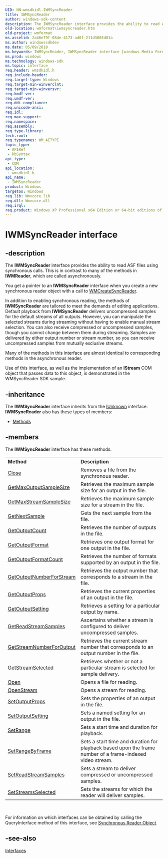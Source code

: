 ```yaml
---
UID: NN:wmsdkidl.IWMSyncReader
title: IWMSyncReader
author: windows-sdk-content
description: The IWMSyncReader interface provides the ability to read ASF files using synchronous calls.
old-location: wmformat\iwmsyncreader.htm
old-project: wmformat
ms.assetid: 2a46e79f-084e-4173-ad0f-211d3065d81a
ms.author: windowssdkdev
ms.date: 05/09/2018
ms.keywords: IWMSyncReader, IWMSyncReader interface [windows Media Format], IWMSyncReader interface [windows Media Format],described, IWMSyncReaderInterface, wmformat.iwmsyncreader, wmsdkidl/IWMSyncReader
ms.prod: windows
ms.technology: windows-sdk
ms.topic: interface
req.header: wmsdkidl.h
req.include-header: 
req.target-type: Windows
req.target-min-winverclnt: 
req.target-min-winversvr: 
req.kmdf-ver: 
req.umdf-ver: 
req.ddi-compliance: 
req.unicode-ansi: 
req.idl: 
req.max-support: 
req.namespace: 
req.assembly: 
req.type-library: 
tech.root: 
req.typenames: WM_AETYPE
topic_type:
 - APIRef
 - kbSyntax
api_type:
 - COM
api_location:
 - wmsdkidl.h
api_name:
 - IWMSyncReader
product: Windows
targetos: Windows
req.lib: Wmvcore.lib
req.dll: Wmvcore.dll
req.irql: 
req.product: Windows XP Professional x64 Edition or 64-bit editions of     Windows Server 2003
---
```


# IWMSyncReader interface


## -description



The <b>IWMSyncReader</b> interface provides the ability to read ASF files using synchronous calls. This is in contrast to many of the methods in <b>IWMReader</b>, which are called asynchronously.

You get a pointer to an <b>IWMSyncReader</b> interface when you create a new synchronous reader object with a call to <a href="https://msdn.microsoft.com/77cb65cc-9785-4af4-9b92-245c17e5ab82">WMCreateSyncReader</a>.

In addition to enabling synchronous reading, the methods of <b>IWMSyncReader</b> are tailored to meet the demands of editing applications. Default playback from <b>IWMSyncReader</b> delivers uncompressed samples for the default streams of all outputs. However, you can manipulate the selected streams during streaming without having to enable manual stream selection. You can also receive compressed or uncompressed samples, though you cannot change between them during streaming. Samples are delivered by either output number or stream number, so you can receive uncompressed samples from mutually exclusive streams.

Many of the methods in this interface are almost identical to corresponding methods in the asynchronous reader.

Use of this interface, as well as the implementation of an <b>IStream</b> COM object that passes data to this object, is demonstrated in the WMSyncReader SDK sample.




## -inheritance

The <b xmlns:loc="http://microsoft.com/wdcml/l10n">IWMSyncReader</b> interface inherits from the <a href="https://msdn.microsoft.com/33f1d79a-33fc-4ce5-a372-e08bda378332">IUnknown</a> interface. <b>IWMSyncReader</b> also has these types of members:
<ul>
<li><a href="https://docs.microsoft.com/">Methods</a></li>
</ul>

## -members

The <b>IWMSyncReader</b> interface has these methods.
<table class="members" id="memberListMethods">
<tr>
<th align="left" width="37%">Method</th>
<th align="left" width="63%">Description</th>
</tr>
<tr data="declared;">
<td align="left" width="37%">
<a href="https://msdn.microsoft.com/library/windows/hardware/hh451151">Close</a>
</td>
<td align="left" width="63%">
Removes a file from the synchronous reader.

</td>
</tr>
<tr data="declared;">
<td align="left" width="37%">
<a href="https://msdn.microsoft.com/84fbc2c7-001b-4339-a7df-89914274a72b">GetMaxOutputSampleSize</a>
</td>
<td align="left" width="63%">
Retrieves the maximum sample size for an output in the file.

</td>
</tr>
<tr data="declared;">
<td align="left" width="37%">
<a href="https://msdn.microsoft.com/8b098985-4eb2-4292-a9b9-cfdd051e9c0e">GetMaxStreamSampleSize</a>
</td>
<td align="left" width="63%">
Retrieves the maximum sample size for a stream in the file.

</td>
</tr>
<tr data="declared;">
<td align="left" width="37%">
<a href="https://msdn.microsoft.com/948047b3-3b87-4381-9320-c9602716ade2">GetNextSample</a>
</td>
<td align="left" width="63%">
Gets the next sample from the file.

</td>
</tr>
<tr data="declared;">
<td align="left" width="37%">
<a href="https://msdn.microsoft.com/fde0a136-6c13-43d9-9969-e1226be60f76">GetOutputCount</a>
</td>
<td align="left" width="63%">
Retrieves the number of outputs in the file.

</td>
</tr>
<tr data="declared;">
<td align="left" width="37%">
<a href="https://msdn.microsoft.com/7faac9e7-ad5f-42a4-ba6e-562ae973f81b">GetOutputFormat</a>
</td>
<td align="left" width="63%">
Retrieves one output format for one output in the file.

</td>
</tr>
<tr data="declared;">
<td align="left" width="37%">
<a href="https://msdn.microsoft.com/66f66784-791b-4f1b-8ba2-300a4521ce03">GetOutputFormatCount</a>
</td>
<td align="left" width="63%">
Retrieves the number of formats supported by an output in the file.

</td>
</tr>
<tr data="declared;">
<td align="left" width="37%">
<a href="https://msdn.microsoft.com/605f5a66-aa06-4d4e-998e-1a3f7d1c7be6">GetOutputNumberForStream</a>
</td>
<td align="left" width="63%">
Retrieves the output number that corresponds to a stream in the file.

</td>
</tr>
<tr data="declared;">
<td align="left" width="37%">
<a href="https://msdn.microsoft.com/a5e701ea-8b53-4abe-8b78-7c6fb151d80f">GetOutputProps</a>
</td>
<td align="left" width="63%">
Retrieves the current properties of an output in the file.

</td>
</tr>
<tr data="declared;">
<td align="left" width="37%">
<a href="https://msdn.microsoft.com/b96c84fd-a2e0-4fdb-a9c1-2e42b73f7a3e">GetOutputSetting</a>
</td>
<td align="left" width="63%">
Retrieves a setting for a particular output by name.

</td>
</tr>
<tr data="declared;">
<td align="left" width="37%">
<a href="https://msdn.microsoft.com/cb903723-fd4b-4b1c-aa2f-e3c9f74dcebd">GetReadStreamSamples</a>
</td>
<td align="left" width="63%">
Ascertains whether a stream is configured to deliver uncompressed samples.

</td>
</tr>
<tr data="declared;">
<td align="left" width="37%">
<a href="https://msdn.microsoft.com/85543b80-78dd-4dc6-8885-c6a53f910165">GetStreamNumberForOutput</a>
</td>
<td align="left" width="63%">
Retrieves the current stream number that corresponds to an output number in the file.

</td>
</tr>
<tr data="declared;">
<td align="left" width="37%">
<a href="https://msdn.microsoft.com/bcde749e-c0fd-4be8-8708-a053854a9275">GetStreamSelected</a>
</td>
<td align="left" width="63%">
Retrieves whether or not a particular stream is selected for sample delivery.

</td>
</tr>
<tr data="declared;">
<td align="left" width="37%">
<a href="https://msdn.microsoft.com/library/windows/hardware/hh451153">Open</a>
</td>
<td align="left" width="63%">
Opens a file for reading.

</td>
</tr>
<tr data="declared;">
<td align="left" width="37%">
<a href="https://msdn.microsoft.com/ef42495a-2565-4925-882e-c3c42f9d418b">OpenStream</a>
</td>
<td align="left" width="63%">
Opens a stream for reading.

</td>
</tr>
<tr data="declared;">
<td align="left" width="37%">
<a href="https://msdn.microsoft.com/5575fd7c-5eb0-4e4a-957d-e3fc174316ff">SetOutputProps</a>
</td>
<td align="left" width="63%">
Sets the properties of an output in the file.

</td>
</tr>
<tr data="declared;">
<td align="left" width="37%">
<a href="https://msdn.microsoft.com/8deb322f-8b52-46cf-9b5c-76fa34b6bde2">SetOutputSetting</a>
</td>
<td align="left" width="63%">
Sets a named setting for an output in the file.

</td>
</tr>
<tr data="declared;">
<td align="left" width="37%">
<a href="https://msdn.microsoft.com/d96c97ad-085d-4753-8efb-8a6bcb284e78">SetRange</a>
</td>
<td align="left" width="63%">
Sets a start time and duration for playback.

</td>
</tr>
<tr data="declared;">
<td align="left" width="37%">
<a href="https://msdn.microsoft.com/3d53838c-0d07-4aa6-8797-9ed7e07cb8fe">SetRangeByFrame</a>
</td>
<td align="left" width="63%">
Sets a start time and duration for playback based upon the frame number of a frame-indexed video stream.

</td>
</tr>
<tr data="declared;">
<td align="left" width="37%">
<a href="https://msdn.microsoft.com/cf998ecc-e80e-4eb3-9cba-61bd0b665d51">SetReadStreamSamples</a>
</td>
<td align="left" width="63%">
Sets a stream to deliver compressed or uncompressed samples.

</td>
</tr>
<tr data="declared;">
<td align="left" width="37%">
<a href="https://msdn.microsoft.com/d62a61cb-3b5a-4ce8-9677-92e280449d26">SetStreamsSelected</a>
</td>
<td align="left" width="63%">
Sets the streams for which the reader will deliver samples.

</td>
</tr>
</table> 

For information on which interfaces can be obtained by calling the QueryInterface method of this interface, see <a href="https://msdn.microsoft.com/52a4891f-03bf-4d8a-ab7b-e9739db30bc3">Synchronous Reader Object</a>.



## -see-also




<a href="https://msdn.microsoft.com/library/windows/hardware/dn965732">Interfaces</a>
 

 

